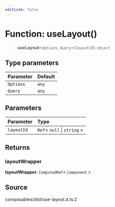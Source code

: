 ```yaml
---
editLink: false
---
```


# Function: useLayout()

> **useLayout**\<`Options`, `Query`\>(`layoutId`): `object`

## Type parameters

| Parameter | Default |
| :-------- | :------ |
| `Options` | `any`   |
| `Query`   | `any`   |

## Parameters

| Parameter  | Type                          |
| :--------- | :---------------------------- |
| `layoutId` | `Ref`\< `null` \| `string` \> |

## Returns

### layoutWrapper

**layoutWrapper**: `ComputedRef`\< `Component` \>

## Source

composables/dist/use-layout.d.ts:2
